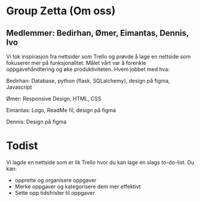 # Group Zetta (Om oss)
## Medlemmer: Bedirhan, Ømer, Eimantas, Dennis, Ivo

Vi tok inspirasjon fra nettsider som Trello og prøvde å lage en nettside som fokuserer mer på funksjonalitet. Målet vårt var å forenkle oppgavehåndtering og øke produktiviteten. Hvem jobbet med hva:

Bedirhan: Database, python (flask, SQLalchemy), design på figma, Javascript

Ømer: Responsive Design, HTML, CSS

Eimantas: Logo, ReadMe fil, design på figma

Dennis: Design på figma

# Todist
Vi lagde en nettside som er lik Trello hvor du kan lage en slags to-do-list. Du kan:

   * opprette og organisere oppgaver
   * Merke oppgaver og kategorisere dem mer effektivt
   * Sette opp tidsfrister til oppgaver

